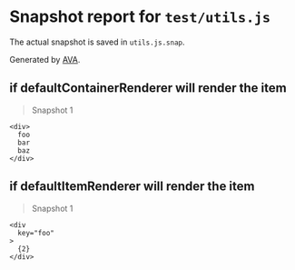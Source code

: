 # Snapshot report for `test/utils.js`

The actual snapshot is saved in `utils.js.snap`.

Generated by [AVA](https://ava.li).

## if defaultContainerRenderer will render the item

> Snapshot 1

    <div>
      foo
      bar
      baz
    </div>

## if defaultItemRenderer will render the item

> Snapshot 1

    <div
      key="foo"
    >
      {2}
    </div>
